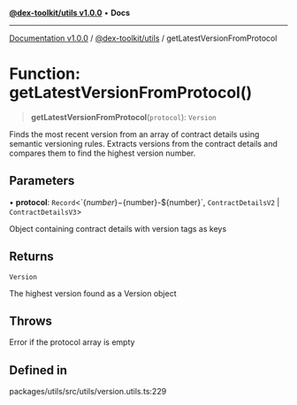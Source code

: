 [**@dex-toolkit/utils v1.0.0**](../README.md) • **Docs**

***

[Documentation v1.0.0](../../../packages.md) / [@dex-toolkit/utils](../README.md) / getLatestVersionFromProtocol

# Function: getLatestVersionFromProtocol()

> **getLatestVersionFromProtocol**(`protocol`): `Version`

Finds the most recent version from an array of contract details using semantic versioning rules.
Extracts versions from the contract details and compares them to find the highest version number.

## Parameters

• **protocol**: `Record`\<\`$\{number\}-$\{number\}-$\{number\}\`, `ContractDetailsV2` \| `ContractDetailsV3`\>

Object containing contract details with version tags as keys

## Returns

`Version`

The highest version found as a Version object

## Throws

Error if the protocol array is empty

## Defined in

packages/utils/src/utils/version.utils.ts:229
